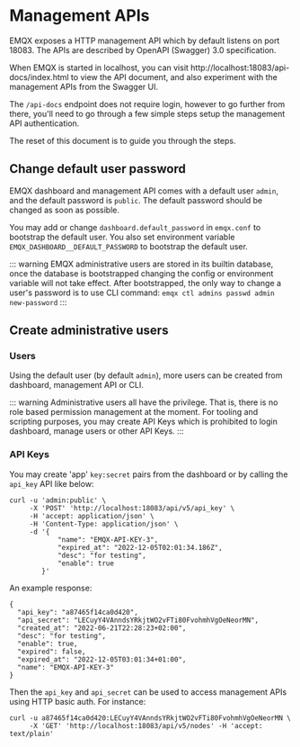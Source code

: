 # Management APIs

EMQX exposes a HTTP management API which by default listens on port 18083.
The APIs are described by OpenAPI (Swagger) 3.0 specification.

When EMQX is started in localhost, you can visit
http://localhost:18083/api-docs/index.html
to view the API document, and also experiment with the management APIs from the Swagger UI.

The `/api-docs` endpoint does not require login, however to go further from there,
you'll need to go through a few simple steps setup the management API authentication.

The reset of this document is to guide you through the steps.

## Change default user password

EMQX dashboard and management API comes with a default user `admin`, and the default password
is `public`. The default password should be changed as soon as possible.

You may add or change `dashboard.default_password` in `emqx.conf` to bootstrap the default user.
You also set environment variable `EMQX_DASHBOARD__DEFAULT_PASSWORD` to bootstrap the default user.

::: warning
EMQX administrative users are stored in its builtin database, once the database is bootstrapped
changing the config or environment variable will not take effect.
After bootstrapped, the only way to change a user's password is to use CLI command:
`emqx ctl admins passwd admin new-password`
:::

## Create administrative users

### Users

Using the default user (by default `admin`), more users can be created from
dashboard, management API or CLI.

::: warning
Administrative users all have the privilege.
That is, there is no role based permission management at the moment.
For tooling and scripting purposes, you may create API Keys which
is prohibited to login dashboard, manage users or other API Keys.
:::

### API Keys

You may create 'app' `key:secret` pairs from the dashboard or by calling the
`api_key` API like below:

```
curl -u 'admin:public' \
     -X 'POST' 'http://localhost:18083/api/v5/api_key' \
     -H 'accept: application/json' \
     -H 'Content-Type: application/json' \
     -d '{
            "name": "EMQX-API-KEY-3",
            "expired_at": "2022-12-05T02:01:34.186Z",
            "desc": "for testing",
            "enable": true
        }'
```

An example response:

```
{
  "api_key": "a87465f14ca0d420",
  "api_secret": "LECuyY4VAnndsYRkjtWO2vFTi80FvohmhVgOeNeorMN",
  "created_at": "2022-06-21T22:28:23+02:00",
  "desc": "for testing",
  "enable": true,
  "expired": false,
  "expired_at": "2022-12-05T03:01:34+01:00",
  "name": "EMQX-API-KEY-3"
}
```

Then the `api_key` and `api_secret` can be used to access management APIs
using HTTP basic auth. For instance:

```
curl -u a87465f14ca0d420:LECuyY4VAnndsYRkjtWO2vFTi80FvohmhVgOeNeorMN \
     -X 'GET' 'http://localhost:18083/api/v5/nodes' -H 'accept: text/plain'
```
